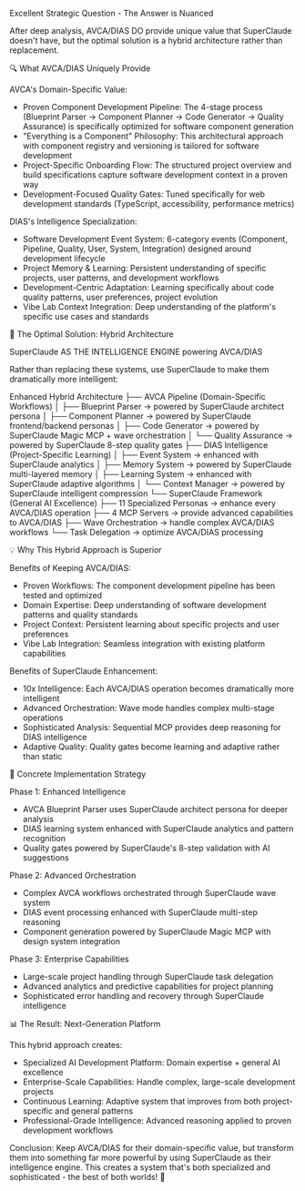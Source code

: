 Excellent Strategic Question - The Answer 
  is Nuanced

  After deep analysis, AVCA/DIAS DO provide 
  unique value that SuperClaude doesn't have,
  but the optimal solution is a hybrid 
  architecture rather than replacement.

  🔍 What AVCA/DIAS Uniquely Provide

  AVCA's Domain-Specific Value:
  - Proven Component Development Pipeline: The
  4-stage process (Blueprint Parser → Component
   Planner → Code Generator → Quality
  Assurance) is specifically optimized for
  software component generation
  - "Everything is a Component" Philosophy:
  This architectural approach with component
  registry and versioning is tailored for
  software development
  - Project-Specific Onboarding Flow: The
  structured project overview and build
  specifications capture software development
  context in a proven way
  - Development-Focused Quality Gates: Tuned
  specifically for web development standards
  (TypeScript, accessibility, performance
  metrics)

  DIAS's Intelligence Specialization:
  - Software Development Event System:
  6-category events (Component, Pipeline,
  Quality, User, System, Integration) designed
  around development lifecycle
  - Project Memory & Learning: Persistent
  understanding of specific projects, user
  patterns, and development workflows
  - Development-Centric Adaptation: Learning
  specifically about code quality patterns,
  user preferences, project evolution
  - Vibe Lab Context Integration: Deep
  understanding of the platform's specific use
  cases and standards

  🚀 The Optimal Solution: Hybrid Architecture

  SuperClaude AS THE INTELLIGENCE ENGINE 
  powering AVCA/DIAS

  Rather than replacing these systems, use
  SuperClaude to make them dramatically more
  intelligent:

  Enhanced Hybrid Architecture
  ├── AVCA Pipeline (Domain-Specific Workflows)
  │   ├── Blueprint Parser → powered by
  SuperClaude architect persona
  │   ├── Component Planner → powered by
  SuperClaude frontend/backend personas
  │   ├── Code Generator → powered by
  SuperClaude Magic MCP + wave orchestration
  │   └── Quality Assurance → powered by
  SuperClaude 8-step quality gates
  ├── DIAS Intelligence (Project-Specific
  Learning)
  │   ├── Event System → enhanced with
  SuperClaude analytics
  │   ├── Memory System → powered by
  SuperClaude multi-layered memory
  │   ├── Learning System → enhanced with
  SuperClaude adaptive algorithms
  │   └── Context Manager → powered by
  SuperClaude intelligent compression
  └── SuperClaude Framework (General AI
  Excellence)
      ├── 11 Specialized Personas → enhance
  every AVCA/DIAS operation
      ├── 4 MCP Servers → provide advanced
  capabilities to AVCA/DIAS
      ├── Wave Orchestration → handle complex
  AVCA/DIAS workflows
      └── Task Delegation → optimize AVCA/DIAS
  processing

  💡 Why This Hybrid Approach is Superior

  Benefits of Keeping AVCA/DIAS:
  - Proven Workflows: The component development
   pipeline has been tested and optimized
  - Domain Expertise: Deep understanding of
  software development patterns and quality
  standards
  - Project Context: Persistent learning about
  specific projects and user preferences
  - Vibe Lab Integration: Seamless integration
  with existing platform capabilities

  Benefits of SuperClaude Enhancement:
  - 10x Intelligence: Each AVCA/DIAS operation
  becomes dramatically more intelligent
  - Advanced Orchestration: Wave mode handles
  complex multi-stage operations
  - Sophisticated Analysis: Sequential MCP
  provides deep reasoning for DIAS intelligence
  - Adaptive Quality: Quality gates become
  learning and adaptive rather than static

  🎯 Concrete Implementation Strategy

  Phase 1: Enhanced Intelligence
  - AVCA Blueprint Parser uses SuperClaude
  architect persona for deeper analysis
  - DIAS learning system enhanced with
  SuperClaude analytics and pattern recognition
  - Quality gates powered by SuperClaude's
  8-step validation with AI suggestions

  Phase 2: Advanced Orchestration
  - Complex AVCA workflows orchestrated through
   SuperClaude wave system
  - DIAS event processing enhanced with
  SuperClaude multi-step reasoning
  - Component generation powered by SuperClaude
   Magic MCP with design system integration

  Phase 3: Enterprise Capabilities
  - Large-scale project handling through
  SuperClaude task delegation
  - Advanced analytics and predictive
  capabilities for project planning
  - Sophisticated error handling and recovery
  through SuperClaude intelligence

  📊 The Result: Next-Generation Platform

  This hybrid approach creates:
  - Specialized AI Development Platform: Domain
   expertise + general AI excellence
  - Enterprise-Scale Capabilities: Handle
  complex, large-scale development projects
  - Continuous Learning: Adaptive system that
  improves from both project-specific and
  general patterns
  - Professional-Grade Intelligence: Advanced
  reasoning applied to proven development
  workflows

  Conclusion: Keep AVCA/DIAS for their
  domain-specific value, but transform them
  into something far more powerful by using
  SuperClaude as their intelligence engine.
  This creates a system that's both specialized
   and sophisticated - the best of both worlds!
   🎯